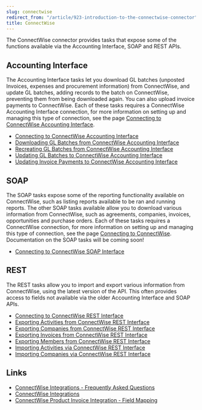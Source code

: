 ```yaml
---
slug: connectwise
redirect_from: "/article/923-introduction-to-the-connectwise-connector"
title: ConnectWise
---
```

The ConnectWise connector provides tasks that expose some of the functions available via the Accounting Interface, SOAP and REST APIs.  

## Accounting Interface
The Accounting Interface tasks let you download GL batches (unposted Invoices, expenses and procurement information) from ConnectWise, and update GL batches, adding records to the batch on ConnectWise, preventing them from being downloaded again. You can also upload invoice payments to ConnectWise. Each of these tasks requires a ConnectWise Accounting Interface connection, for more information on setting up and managing this type of connection, see the page [Connecting to ConnectWise Accounting Interface](connecting-to-connectwise-accounting-interface).  

- [Connecting to ConnectWise Accounting Interface](connecting-to-connectwise-accounting-interface)
- [Downloading GL Batches from ConnectWise Accounting Interface](downloading-gl-batches-from-connectwise-accounting-interface)
- [Recreating GL Batches from ConnectWise Accounting Interface](recreating-gl-batches-from-connectwise-accounting-interface)
- [Updating GL Batches to ConnectWise Accounting Interface](updating-gl-batches-to-connectwise-accounting-interface)
- [Updating Invoice Payments to ConnectWise Accounting Interface](updating-invoice-payments-to-connectwise-accounting-interface)

## SOAP
The SOAP tasks expose some of the reporting functionality available on ConnectWise, such as listing reports available to be ran and running reports. The other SOAP tasks available allow you to download various information from ConnectWise, such as agreements, companies, invoices, opportunities and purchase orders. Each of these tasks requires a ConnectWise connection, for more information on setting up and managing this type of connection, see the page [Connecting to ConnectWise](connecting-to-connectwise). Documentation on the SOAP tasks will be coming soon!  

- [Connecting to ConnectWise SOAP Interface](connecting-to-connectwise)

## REST
The REST tasks allow you to import and export various information from ConnectWise, using the latest version of the API. This often provides access to fields not available via the older Accounting Interface and SOAP APIs.  

- [Connecting to ConnectWise REST Interface](connecting-to-connectwise-rest-interface)
- [Exporting Activities from ConnectWise REST Interface](exporting-activities-from-connectwise-rest-interface)
- [Exporting Companies from ConnectWise REST Interface](exporting-companies-from-connectwise-rest-interface)
- [Exporting Invoices from ConnectWise REST Interface](exporting-invoices-from-connectwise-rest-interface)
- [Exporting Members from ConnectWise REST Interface](exporting-members-from-connectwise-rest-interface)
- [Importing Activities via ConnectWise REST Interface](importing-activities-via-connectwise-rest-interface)
- [Importing Companies via ConnectWise REST Interface](importing-companies-via-connectwise-rest-interface)

## Links
- [ConnectWise Integrations - Frequently Asked Questions](connectwise-integrations-frequently-asked-questions)
- [ConnectWise Integrations](connectwise-integrations)
- [ConnectWise Product Invoice Integration - Field Mapping](connectwise-product-invoice-integration-field-mapping)